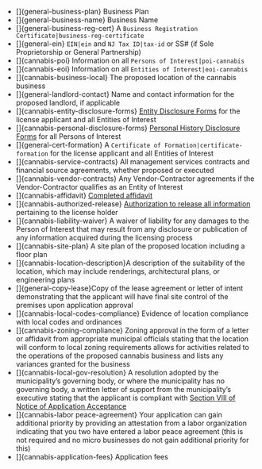- []{general-business-plan} Business Plan
- []{general-business-name} Business Name
- []{general-business-reg-cert} A `Business Registration Certificate|business-reg-certificate`
- []{general-ein} `EIN|ein` and `NJ Tax ID|tax-id` or SS# (if Sole Proprietorship or General Partnership)
- []{cannabis-poi} Information on all `Persons of Interest|poi-cannabis`
- []{cannabis-eoi} Information on all `Entities of Interest|eoi-cannabis`
- []{cannabis-business-local} The proposed location of the cannabis business
- []{general-landlord-contact} Name and contact information for the proposed landlord, if applicable
- []{cannabis-entity-disclosure-forms} [Entity Disclosure Forms](https://www.nj.gov/cannabis/documents/businesses/personal-use/CRC%20Entity%20Disclosure%20Form%20Fillable.pdf) for the license applicant and all Entities of Interest
- []{cannabis-personal-disclosure-forms} [Personal History Disclosure Forms](https://www.nj.gov/cannabis/documents/businesses/personal-use/Personal%20History%20Disclosure%20Form.pdf) for all Persons of Interest
- []{general-cert-formation} A `Certificate of Formation|certificate-formation` for the license applicant and all Entities of Interest
- []{cannabis-service-contracts} All management services contracts and financial source agreements, whether proposed or executed
- []{cannabis-vendor-contracts} Any Vendor-Contractor agreements if the Vendor-Contractor qualifies as an Entity of Interest
- []{cannabis-affidavit} [Completed affidavit](https://www.nj.gov/cannabis/documents/businesses/personal-use/Cannabis%20Business%20Applicant%20Affidavit%20Waiver%20Release.pdf)
- []{cannabis-authorized-release} [Authorization to release all information](https://www.nj.gov/cannabis/documents/businesses/personal-use/Personal%20History%20Disclosure%20Form.pdf) pertaining to the license holder
- []{cannabis-liability-waiver} A waiver of liability for any damages to the Person of Interest that may result from any disclosure or publication of any information acquired during the licensing process
- []{cannabis-site-plan} A site plan of the proposed location including a floor plan
- []{cannabis-location-description}A description of the suitability of the location, which may include renderings, architectural plans, or engineering plans
- []{general-copy-lease}Copy of the lease agreement or letter of intent demonstrating that the applicant will have final site control of the premises upon application approval
- []{cannabis-local-codes-compliance} Evidence of location compliance with local codes and ordinances
- []{cannabis-zoning-compliance} Zoning approval in the form of a letter or affidavit from appropriate municipal officials stating that the location will conform to local zoning requirements allows for activities related to the operations of the proposed cannabis business and lists any variances granted for the business
- []{cannabis-local-gov-resolution} A resolution adopted by the municipality’s governing body, or where the municipality has no governing body, a written letter of support from the municipality’s executive stating that the applicant is compliant with [Section VIII of Notice of Application Acceptance](https://www.nj.gov/cannabis/documents/businesses/personal-use/Final%20Notice%20of%20Application%20Acceptance.pdf)
- []{cannabis-labor peace-agreement} Your application can gain additional priority by providing an attestation from a labor organization indicating that you two have entered a labor peace agreement (this is not required and no micro businesses do not gain additional priority for this)
- []{cannabis-application-fees} Application fees

